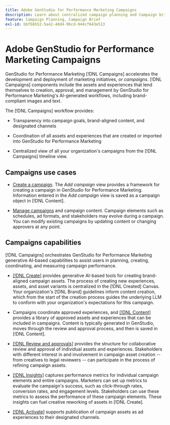 ```yaml
---
title: Adobe GenStudio for Performance Marketing Campaigns
description: Learn about centralized campaign planning and Campaign brief creation.
feature: Campaign Planning, Campaign Brief
exl-id: bbf66552-5a42-48d4-9bcd-944cf643e513
---
```

# Adobe GenStudio for Performance Marketing Campaigns

GenStudio for Performance Marketing [!DNL Campaigns] accelerates the development and deployment of marketing initiatives, or _campaigns_. [!DNL Campaigns] components include the assets and experiences that lend themselves to creation, approval, and management by GenStudio for Performance Marketing's AI-generated workflows, including brand-compliant images and text.

The [!DNL Campaigns] workflow provides: 

* Transparency into campaign goals, brand-aligned content, and designated channels

* Coordination of all assets and experiences that are created or imported into GenStudio for Performance Marketing

* Centralized view of all your organization's campaigns from the [!DNL Campaigns] timeline view.

## Campaigns use cases

* [Create a campaign](create-campaign.md). The _Add campaign_ view provides a framework for creating a campaign in GenStudio for Performance Marketing. Information entered in the _Add campaign_ view is saved as a campaign object in [!DNL Content]. 

* [Manage campaigns](manage-campaign.md) and campaign content. Campaign elements such as schedules, ad formats, and stakeholders may evolve during a campaign. You can modify existing campaigns by updating content or changing approvers at any point.

## Campaigns capabilities

[!DNL Campaigns] orchestrates GenStudio for Performance Marketing generative AI-based capabilities to assist users in planning, creating, coordinating, and measuring campaign performance.

* [[!DNL Create]](/help/user-guide/create/overview.md) provides generative AI-based tools for creating brand-aligned campaign assets. The process of creating new experiences, assets, and asset variants is centralized in the [!DNL Created] Canvas. Your organization's [!DNL Brand] guidelines inform content creation, which from the start of the creation process guides the underlying LLM to conform with your organization's expectations for this campaign. 

* Campaigns coordinate approved experiences, and [[!DNL Content]](/help/user-guide/content/overview.md) provides a library of approved assets and experiences that can be included in campaigns. Content is typically generated in GenStudio, moves through the review and approval process, and then is saved in [!DNL Content].

* [[!DNL Review and approvals]](/help/user-guide/approvals/overview.md) provides the structure for collaborative review and approval of individual assets and experiences. Stakeholders with different interest in and involvement in campaign asset creation -- from creatives to legal reviewers -- can participate in the process of refining campaign assets.

* [[!DNL Insights]](/help/user-guide/insights/overview.md) captures performance metrics for individual campaign elements and entire campaigns. Marketers can set up metrics to evaluate the campaign's success, such as click-through rates, conversion rates, and engagement levels. Stakeholders can use these metrics to assess the performance of these campaign elements. These insights can fuel creative reworking of assets in [!DNL Create].

* [[!DNL Activate]](/help/user-guide/activation/overview.md) supports publication of campaign assets as ad experiences to their designated channels.
